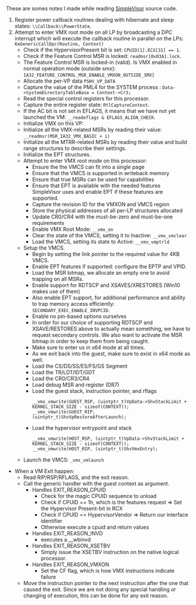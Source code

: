 These are somes notes I made while reading [SimpleVisor](https://github.com/ionescu007/SimpleVisor) source code.

1. Register power callback routines dealing with hibernate and sleep states: ```\\Callback\\PowerState```.
2. Attempt to enter VMX root mode on all LP by broadcasting a DPC interrupt which will execute the callback routine in parallel on the LPs: ```KeGenericCallDpc(Routine, Context)```
   - Check if the HypervisorPresent bit is set: ```CPUID[1].ECX[31] == 1```.
   - Check if the Feature Control MSR is locked: ```readmsr[0x03A].lock```.
   - The Feature Control MSR is locked-in (valid). Is VMX enabled in normal operation mode (outside smx): ```IA32_FEATURE_CONTROL_MSR_ENABLE_VMXON_OUTSIDE_SMX]```
   - Allocate the per-VP data ```PSHV_VP_DATA```
   - Capture the value of the PML4 for the SYSTEM process : ```Data->SystemDirectoryTableBase = Context->Cr3;```
   - Read the special control registers for this processor.
   - Capture the entire register state: ```RtlCaptureContext```.
   - If the AC bit is not set in EFLAGS, it means that we have not yet launched the VM: ```__readeflags & EFLAGS_ALIGN_CHECK```.
   - Initialize VMX on this VP:
   	- Initialize all the VMX-related MSRs by reading their value: ```__readmsr(MSR_IA32_VMX_BASIC + i)```
	- Initialize all the MTRR-related MSRs by reading their value and build range structures to describe their settings.
	- Initialize the EPT structures.
	- Attempt to enter VMX root mode on this processor:
	  - Ensure the the VMCS can fit into a single page
	  - Ensure that the VMCS is supported in writeback memory
	  - Ensure that true MSRs can be used for capabilities
	  - Ensure that EPT is available with the needed features SimpleVisor uses and enable EPT if these features are supported.
	  - Capture the revision ID for the VMXON and VMCS region
	  - Store the physical addresses of all per-LP structures allocated
	  - Update CR0/CR4 with the must-be-zero and must-be-one requirements
	  - Enable VMX Root Mode: ```__vmx_on```
	  - Clear the state of the VMCS, setting it to Inactive: ```__vmx_vmclear```
	  - Load the VMCS, setting its state to Active: ```__vmx_vmptrld```
	- Setup the VMCS.
	  - Begin by setting the link pointer to the required value for 4KB VMCS.
	  - Enable EPT features if supported: configure the EPTP and VPID.
	  - Load the MSR bitmap, we allocate an empty one to avoid trapping on all MSRs.
	  - Enable support for RDTSCP and XSAVES/XRESTORES (Win10 makes use of them)
	  - Also enable EPT support, for additional performance and ability to trap memory access efficiently: `SECONDARY_EXEC_ENABLE_INVPCID`.
	  - Enable no pin-based options ourselves
	  - In order for our choice of supporting RDTSCP and XSAVE/RESTORES above to actually mean something, we have to request secondary controls. We also want to activate the MSR bitmap in order to keep them from being caught.
	  - Make sure to enter us in x64 mode at all times.
	  - As we exit back into the guest, make sure to exist in x64 mode as well.
	  - Load the CS/DS/SS/ES/FS/GS Segment
	  - Load the TR/LDT/IDT/GDT 
	  - Load the CR0/CR3/CR4
	  - Load debug MSR and register (DR7)
	  - Load the guest stack, instruction pointer, and rflags
  		```
		__vmx_vmwrite(GUEST_RSP, (uintptr_t)VpData->ShvStackLimit + KERNEL_STACK_SIZE - sizeof(CONTEXT));
  		__vmx_vmwrite(GUEST_RIP, (uintptr_t)ShvVpRestoreAfterLaunch);
		``` 
	  - Load the hypervisor entrypoint and stack
	  	```
	    __vmx_vmwrite(HOST_RSP, (uintptr_t)VpData->ShvStackLimit + KERNEL_STACK_SIZE - sizeof(CONTEXT));
   	 	__vmx_vmwrite(HOST_RIP, (uintptr_t)ShvVmxEntry);
		```
	- Launch the VMCS: ```_vmx_vmlaunch```
- When a VM Exit happen:
	- Read RIP/RSP/RFLAGS, and the exit reason.
	- Call the generic handler with the guest context as argument.
      - Handles EXIT_REASON_CPUID
        - Check for the magic CPUID sequence to unload
        - Check if CPUID == 1h, which is the features request => Set the Hypervisor Present-bit in RCX
        - Check if CPUID == HypervisorVendor => Return our interface identifier
        - Otherwise execute a cpuid and return values
      - Handles EXIT_REASON_INVD
        - executes a __wbinvd
      - Handles EXIT_REASON_XSETBV
        - Simply issue the XSETBV instruction on the native logical processor. 
      - Handles EXIT_REASON_VMXON
        -  Set the CF flag, which is how VMX instructions indicate failure 
    -  Move the instruction pointer to the next instruction after the one that caused the exit. Since we are not doing any special handling or changing of execution, this can be done for any exit reason.  